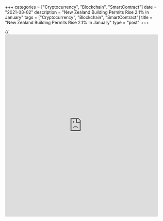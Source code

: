 +++
categories = ["Cryptocurrency", "Blockchain", "SmartContract"]
date = "2021-03-02"
description = "New Zealand Building Permits Rise 2.1% In January"
tags = ["Cryptocurrency", "Blockchain", "SmartContract"]
title = "New Zealand Building Permits Rise 2.1% In January"
type = "post"
+++

{{<iframe id="large-banner" src="https://www.bounty.group/#slide=8.0" width="100%" height="600" scrolling="no" style="border: 0px solid rgb(216, 221, 230); border-radius: 3px;">}}

The total number of building permits issued in New Zealand was up 2.1
percent on month in January, Statistics New Zealand said on Tuesday -
coming in at 3,025.

That follows the upwardly revised 5.1 percent increase in December
(originally 4.9 percent).

On a yearly basis, permits were up 5.8 percent to 39,881 from January
2020.

The annual value of non-residential building work consented was NZ$7.0
billion, down 5.8 percent from a year earlier.

In January, permits were issued for 1,487 stand-alone houses; 895
townhouses, flats, and units; 521 apartments; and 122 retirement village
units.

For comments and feedback [contact](https://www.playgroundfx.com/contact/): editorial@rtt[news](https://www.letsplayfx.com/blog/forex-news-website/).com

[Economic News][1]

 **What parts of the world are seeing the best (and worst) economic
performances lately? Click[here][2] to check out our [Econ Scorecard][2]
and find out! See up-to-the-moment [ranking](https://www.playgroundfx.com/blog/crypto-exchange-ranking/)s for the best and worst
performers in [GDP][3], [unemployment rate][4], [inflation][5] and much
more.**

   1. www.rtt[news](https://www.letsplayfx.com/blog/forex-news-website/).com/Content/EconomicNews.aspx
   2. www.rtt[news](https://www.letsplayfx.com/blog/forex-news-website/).com/economic-scorecard/world-rank/PPI/highest-performance.aspx
   3. www.rtt[news](https://www.letsplayfx.com/blog/forex-news-website/).com/economic-scorecard/world-rank/GDP/highest-performance.aspx
   4. www.rtt[news](https://www.letsplayfx.com/blog/forex-news-website/).com/economic-scorecard/world-rank/unemployment-rate/lowest-performance.aspx
   5. www.rtt[news](https://www.letsplayfx.com/blog/forex-news-website/).com/economic-scorecard/world-rank/CPI/highest-performance.aspx